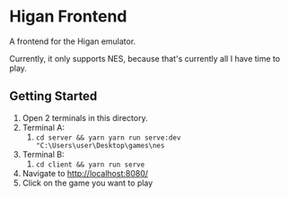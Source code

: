 # Higan Frontend

A frontend for the Higan emulator.

Currently, it only supports NES, because that's currently all I have time to play.

## Getting Started

1. Open 2 terminals in this directory.
1. Terminal A:
    1. `cd server && yarn yarn run serve:dev "C:\Users\user\Desktop\games\nes`
1. Terminal B:
    1. `cd client && yarn run serve`
1. Navigate to [http://localhost:8080/](http://localhost:8080/)
1. Click on the game you want to play
